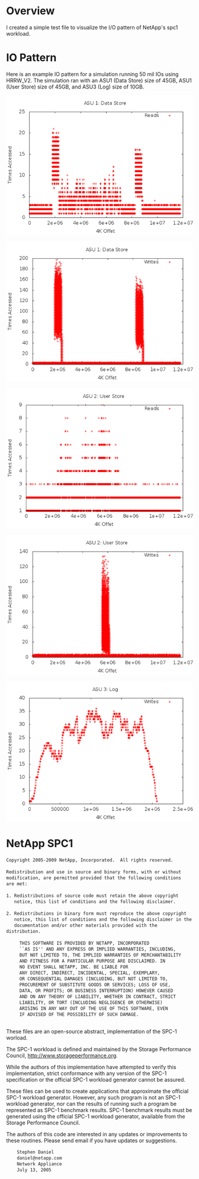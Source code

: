 # Overview
I created a simple test file to visualize the I/O pattern of NetApp's spc1 workload.

# IO Pattern
Here is an example IO pattern for a simulation running 50 mil IOs using
HRRW_V2.  The simulation ran with an ASU1 (Data Store) size of 45GB,
ASU1 (User Store) size of 45GB, and ASU3 (Log) size of 10GB.

![asu1_r](images/asu1_r.png)

![asu1_w](images/asu1_w.png)

![asu2_r](images/asu2_r.png)

![asu2_w](images/asu2_w.png)

![asu3_w](images/asu3_w.png)


# NetApp SPC1

```
Copyright 2005-2009 NetApp, Incorporated.  All rights reserved.

Redistribution and use in source and binary forms, with or without
modification, are permitted provided that the following conditions
are met:

1. Redistributions of source code must retain the above copyright
   notice, this list of conditions and the following disclaimer.

2. Redistributions in binary form must reproduce the above copyright
   notice, this list of conditions and the following disclaimer in the
   documentation and/or other materials provided with the distribution.

     THIS SOFTWARE IS PROVIDED BY NETAPP, INCORPORATED
     ``AS IS'' AND ANY EXPRESS OR IMPLIED WARRANTIES, INCLUDING,
     BUT NOT LIMITED TO, THE IMPLIED WARRANTIES OF MERCHANTABILITY
     AND FITNESS FOR A PARTICULAR PURPOSE ARE DISCLAIMED. IN
     NO EVENT SHALL NETAPP, INC. BE LIABLE FOR
     ANY DIRECT, INDIRECT, INCIDENTAL, SPECIAL, EXEMPLARY,
     OR CONSEQUENTIAL DAMAGES (INCLUDING, BUT NOT LIMITED TO,
     PROCUREMENT OF SUBSTITUTE GOODS OR SERVICES; LOSS OF USE,
     DATA, OR PROFITS; OR BUSINESS INTERRUPTION) HOWEVER CAUSED
     AND ON ANY THEORY OF LIABILITY, WHETHER IN CONTRACT, STRICT
     LIABILITY, OR TORT (INCLUDING NEGLIGENCE OR OTHERWISE)
     ARISING IN ANY WAY OUT OF THE USE OF THIS SOFTWARE, EVEN
     IF ADVISED OF THE POSSIBILITY OF SUCH DAMAGE.


```

These files are an open-source abstract, implementation of the SPC-1
worload.

The SPC-1 workload is defined and maintained by the Storage Performance
Council, http://www.storageperformance.org.

While the authors of this implementation have attempted to verify this
implementation, strict conformance with any version of the SPC-1
specification or the official SPC-1 workload generator cannot be
assured.

These files can be used to create applications that approximate the
official SPC-1 workload generator.  However, any such program is not an
SPC-1 workload generator, nor can the results of running such a program
be represented as SPC-1 benchmark results.  SPC-1 benchmark results
must be generated using the official SPC-1 workload generator,
available from the Storage Performance Council.

The authors of this code are interested in any updates or improvements
to these routines.  Please send email if you have updates or
suggestions.

```
	Stephen Daniel
	daniel@netapp.com
	Network Appliance
	July 13, 2005
```
